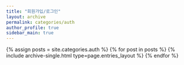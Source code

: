 ```yaml
---
title: "회원가입/로그인"
layout: archive
permalink: categories/auth
author_profile: true
sidebar_main: true
---
```



{% assign posts = site.categories.auth %}
{% for post in posts %} {% include archive-single.html type=page.entries_layout %} {% endfor %}